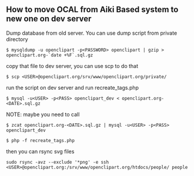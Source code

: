 ## How to move OCAL from Aiki Based system to new one on dev server

Dump database from old server. You can use dump script from private directory

    $ mysqldump -u openclipart -p<PASSWORD> openclipart | gzip > openclipart.org-`date +%F`.sql.gz

copy that file to dev server, you can use scp to do that

    $ scp <USER>@openclipart.org/srv/www/openclipart.org/private/

run the script on dev server and run recreate_tags.php

    $ mysql -u<USER> -p<PASS> openclipart_dev < openclipart.org-<DATE>.sql.gz

NOTE: maybe you need to call

    $ zcat openclipart.org-<DATE>.sql.gz | mysql -u<USER> -p<PASS> openclipart_dev

    $ php -f recreate_tags.php

then you can rsync svg files

    sudo rsync -avz --exclude '*png' -e ssh <USER>@openclipart.org:/srv/www/openclipart.org/htdocs/people/ people
